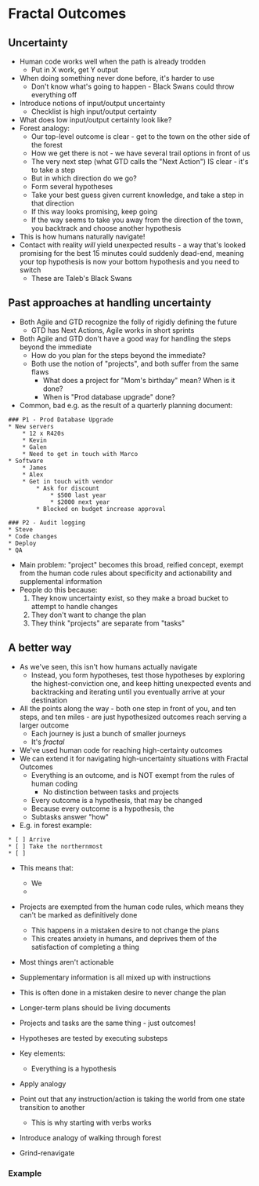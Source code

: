 Fractal Outcomes
================

Uncertainty
-----------
* Human code works well when the path is already trodden
    * Put in X work, get Y output
* When doing something never done before, it's harder to use
    * Don't know what's going to happen - Black Swans could throw everything off
* Introduce notions of input/output uncertainty
    * Checklist is high input/output certainty
* What does low input/output certainty look like?
* Forest analogy:
    * Our top-level outcome is clear - get to the town on the other side of the forest
    * How we get there is not - we have several trail options in front of us
    * The very next step (what GTD calls the "Next Action") IS clear - it's to take a step
    * But in which direction do we go?
    * Form several hypotheses
    * Take your best guess given current knowledge, and take a step in that direction
    * If this way looks promising, keep going
    * If the way seems to take you away from the direction of the town, you backtrack and choose another hypothesis
* This is how humans naturally navigate!
* Contact with reality _will_ yield unexpected results - a way that's looked promising for the best 15 minutes could suddenly dead-end, meaning your top hypothesis is now your bottom hypothesis and you need to switch
    * These are Taleb's Black Swans

Past approaches at handling uncertainty
---------------------------------------
* Both Agile and GTD recognize the folly of rigidly defining the future
    * GTD has Next Actions, Agile works in short sprints
* Both Agile and GTD don't have a good way for handling the steps beyond the immediate
    * How do you plan for the steps beyond the immediate?
    * Both use the notion of "projects", and both suffer from the same flaws
        * What does a project for "Mom's birthday" mean? When is it done?
        * When is "Prod database upgrade" done?
* Common, bad e.g. as the result of a quarterly planning document:
```
### P1 - Prod Database Upgrade
* New servers
    * 12 x R420s
    * Kevin
    * Galen
    * Need to get in touch with Marco
* Software
    * James
    * Alex
    * Get in touch with vendor
        * Ask for discount
            * $500 last year
            * $2000 next year
        * Blocked on budget increase approval

### P2 - Audit logging
* Steve
* Code changes
* Deploy
* QA
```
* Main problem: "project" becomes this broad, reified concept, exempt from the human code rules about specificity and actionability and supplemental information
* People do this because:
    1. They know uncertainty exist, so they make a broad bucket to attempt to handle changes
    2. They don't want to change the plan
    3. They think "projects" are separate from "tasks"

A better way
------------
* As we've seen, this isn't how humans actually navigate
    * Instead, you form hypotheses, test those hypotheses by exploring the highest-conviction one, and keep hitting unexpected events and backtracking and iterating until you eventually arrive at your destination
* All the points along the way - both one step in front of you, and ten steps, and ten miles - are just hypothesized outcomes reach serving a larger outcome
    * Each journey is just a bunch of smaller journeys
    * It's _fractal_
* We've used human code for reaching high-certainty outcomes
* We can extend it for navigating high-uncertainty situations with Fractal Outcomes
    * Everything is an outcome, and is NOT exempt from the rules of human coding
        * No distinction between tasks and projects
    * Every outcome is a hypothesis, that may be changed
    * Because every outcome is a hypothesis, the 
    * Subtasks answer "how"
* E.g. in forest example:
```
* [ ] Arrive
* [ ] Take the northernmost
* [ ] 
```
* This means that:
    * We 
    * 


* Projects are exempted from the human code rules, which means they can't be marked as definitively done
    * This happens in a mistaken desire to not change the plans
    * This creates anxiety in humans, and deprives them of the satisfaction of completing a thing
* Most things aren't actionable
* Supplementary information is all mixed up with instructions
* This is often done in a mistaken desire to never change the plan
* Longer-term plans should be living documents

* Projects and tasks are the same thing - just outcomes!

* Hypotheses are tested by executing substeps
* Key elements:
    * Everything is a hypothesis
* Apply analogy 

* Point out that any instruction/action is taking the world from one state transition to another
    * This is why starting with verbs works
* Introduce analogy of walking through forest
* Grind-renavigate

### Example
